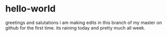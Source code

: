 # hello-world
greetings and salutations
i am making edits in this branch of my master on github for the first time.
its raining today and pretty much all week.
